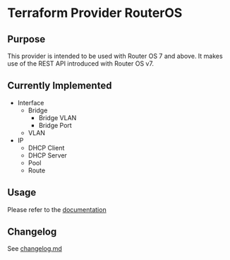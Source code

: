 # Terraform Provider RouterOS

## Purpose

This provider is intended to be used with Router OS 7 and above. It makes use of the REST API introduced with Router OS v7.

## Currently Implemented

- Interface
    - Bridge
        - Bridge VLAN
        - Bridge Port
    - VLAN
- IP
    - DHCP Client
    - DHCP Server
    - Pool
    - Route

## Usage

Please refer to the [documentation](docs/)

## Changelog

See [changelog.md](changelog.md)